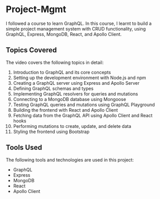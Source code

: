 # Project-Mgmt

I followed a course to learn GraphQL. In this course, I learnt to build a simple project management system with CRUD functionality, using GraphQL, Express, MongoDB, React, and Apollo Client.

## Topics Covered

The video covers the following topics in detail:

1. Introduction to GraphQL and its core concepts
2. Setting up the development environment with Node.js and npm
3. Creating a GraphQL server using Express and Apollo Server
4. Defining GraphQL schemas and types
5. Implementing GraphQL resolvers for queries and mutations
6. Connecting to a MongoDB database using Mongoose
7. Testing GraphQL queries and mutations using GraphQL Playground
8. Building the frontend with React and Apollo Client
9. Fetching data from the GraphQL API using Apollo Client and React hooks
10. Performing mutations to create, update, and delete data
11. Styling the frontend using Bootstrap

## Tools Used

The following tools and technologies are used in this project:

- GraphQL
- Express
- MongoDB
- React
- Apollo Client






